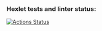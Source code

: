 ### Hexlet tests and linter status:
[![Actions Status](https://github.com/SidorovVladimir/frontend-project-12/actions/workflows/hexlet-check.yml/badge.svg)](https://github.com/SidorovVladimir/frontend-project-12/actions)